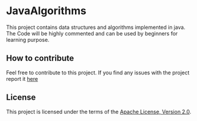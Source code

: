 # JavaAlgorithms
This project contains data structures and algorithms implemented in java. The Code will be highly commented and can be used by beginners for learning purpose.

## How to contribute

Feel free to contribute to this project.
If you find any issues with the project report it [here](https://github.com/johnythomas/JavaAlgorithms/issues)

## License

This project is licensed under the terms of the [Apache License, Version 2.0](https://raw.githubusercontent.com/johnythomas/JavaAlgorithms/master/LICENSE).
